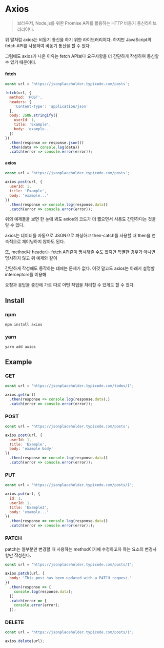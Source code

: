# Axios
> 브라우저, Node.js를 위한 Promise API를 활용하는 HTTP 비동기 통신라이브러리이다.

위 말처럼 axios는 비동기 통신을 하기 위한 라이브러리이다. 하지만 JavaScript의 fetch API를 사용하여 비동기 통신을 할 수 있다. 

그럼에도 axios가 나온 이유는 fetch API보다 요구사항을 더 간단하게 작성하여 통신할 수 있기 때문이다.

#### fetch
```js
const url = 'https://jsonplaceholder.typicode.com/posts';

fetch(url, {
  method: 'POST',
  headers: {
    'Content-Type': 'application/json'
  },
  body: JSON.stringify({
    userId: 1,
    title: 'Example',
    body: 'example...'
  })
})
  .then(response => response.json())
  .then(data => console.log(data))
  .catch(error => console.error(error));
```

#### axios
```js
const url = 'https://jsonplaceholder.typicode.com/posts';

axios.post(url, {
  userId: 1,
  title: 'Example',
  body: 'example...'
})
  .then(response => console.log(response.data))
  .catch(error => console.error(error));
```

위의 예제들을 보면 한 눈에 봐도 axios의 코드가 더 짧으면서 사용도 간편하다는 것을 알 수 있다.

axios는 데이터를 자동으로 JSON으로 파싱하고 then-catch를 사용할 때 then을 연속적으로 체이닝하지 않아도 된다.

또, method나 header는 fetch API같이 명시해줄 수도 있지만 특별한 경우가 아니면 명시하지 않고 위 예제와 같이

간단하게 작성해도 동작하는 데에는 문제가 없다. 이것 말고도 axios는 아래서 설명할 interceptors를 이용해

요청과 응답을 중간에 가로 따로 어떤 작업을 처리할 수 있게도 할 수 있다.

## Install

### npm
`npm install axios`

### yarn
`yarn add axios`

## Example

### GET
```js
const url = 'https://jsonplaceholder.typicode.com/todos/1';

axios.get(url)
  .then(response => console.log(response.data);)
  .catch(error => console.error(error));
```

### POST
```js
const url = 'https://jsonplaceholder.typicode.com/posts';

axios.post(url, {
  userId: 1,
  title: 'Example',
  body: 'example body'
})
  .then(response => console.log(response.data))
  .catch(error => console.error(error));
```

### PUT
```js
const url = 'https://jsonplaceholder.typicode.com/posts/1';

axios.put(url, {
  id: 1,
  userId: 1,
  title: 'Example2',
  body: 'example...'
})
  .then(response => console.log(response.data))
  .catch(error => console.error(error););
```

### PATCH
patch는 일부분만 변경할 때 사용하는 method이기에 수정하고자 하는 요소의 변경사항만 작성한다.
```js
const url = 'https://jsonplaceholder.typicode.com/posts/1';

axios.patch(url, {
  body: 'This post has been updated with a PATCH request.'
})
  .then(response => {
    console.log(response.data);
  })
  .catch(error => {
    console.error(error);
  });
```

### DELETE
```js
const url = 'https://jsonplaceholder.typicode.com/posts/1';

axios.delete(url);
```
